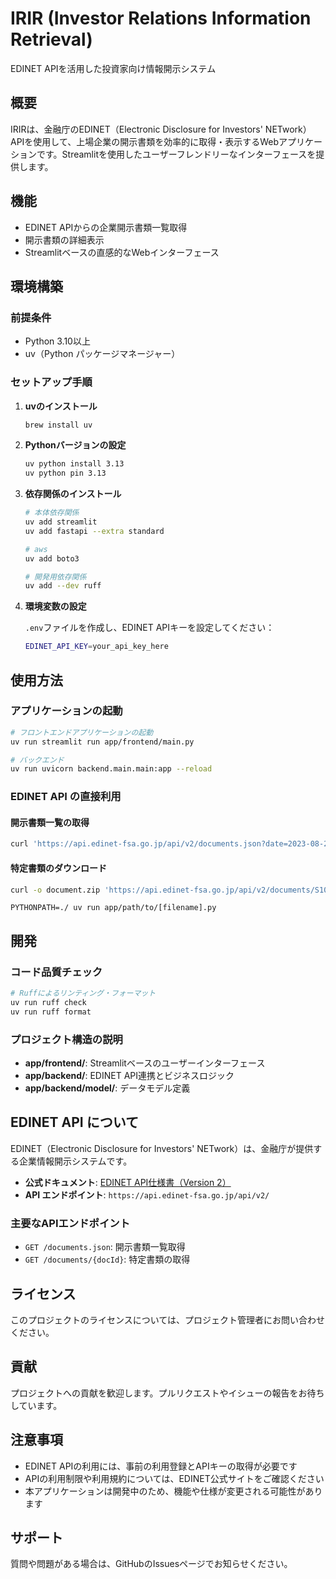 # IRIR (Investor Relations Information Retrieval)

EDINET APIを活用した投資家向け情報開示システム

## 概要

IRIRは、金融庁のEDINET（Electronic Disclosure for Investors' NETwork）APIを使用して、上場企業の開示書類を効率的に取得・表示するWebアプリケーションです。Streamlitを使用したユーザーフレンドリーなインターフェースを提供します。

## 機能

- EDINET APIからの企業開示書類一覧取得
- 開示書類の詳細表示
- Streamlitベースの直感的なWebインターフェース


## 環境構築

### 前提条件

- Python 3.10以上
- uv（Python パッケージマネージャー）

### セットアップ手順

1. **uvのインストール**
   ```bash
   brew install uv
   ```

2. **Pythonバージョンの設定**
   ```bash
   uv python install 3.13
   uv python pin 3.13
   ```

3. **依存関係のインストール**
   ```bash
   # 本体依存関係
   uv add streamlit
   uv add fastapi --extra standard

   # aws
   uv add boto3
   
   # 開発用依存関係
   uv add --dev ruff
   ```

4. **環境変数の設定**
   
   `.env`ファイルを作成し、EDINET APIキーを設定してください：
   ```bash
   EDINET_API_KEY=your_api_key_here
   ```

## 使用方法

### アプリケーションの起動

```bash
# フロントエンドアプリケーションの起動
uv run streamlit run app/frontend/main.py

# バックエンド
uv run uvicorn backend.main.main:app --reload
```

### EDINET API の直接利用

#### 開示書類一覧の取得

```bash
curl 'https://api.edinet-fsa.go.jp/api/v2/documents.json?date=2023-08-28&type=2&Subscription-Key=[your-api-key]' | jq '.results[].docID' | head
```

#### 特定書類のダウンロード

```bash
curl -o document.zip 'https://api.edinet-fsa.go.jp/api/v2/documents/S100RR60?type=1&Subscription-Key=[your-api-key]'
```

```
PYTHONPATH=./ uv run app/path/to/[filename].py
```

## 開発

### コード品質チェック

```bash
# Ruffによるリンティング・フォーマット
uv run ruff check
uv run ruff format
```

### プロジェクト構造の説明

- **app/frontend/**: Streamlitベースのユーザーインターフェース
- **app/backend/**: EDINET API連携とビジネスロジック
- **app/backend/model/**: データモデル定義

## EDINET API について

EDINET（Electronic Disclosure for Investors' NETwork）は、金融庁が提供する企業情報開示システムです。

- **公式ドキュメント**: [EDINET API仕様書（Version 2）](https://disclosure2dl.edinet-fsa.go.jp/guide/static/disclosure/WZEK0110.html)
- **API エンドポイント**: `https://api.edinet-fsa.go.jp/api/v2/`

### 主要なAPIエンドポイント

- `GET /documents.json`: 開示書類一覧取得
- `GET /documents/{docId}`: 特定書類の取得

## ライセンス

このプロジェクトのライセンスについては、プロジェクト管理者にお問い合わせください。

## 貢献

プロジェクトへの貢献を歓迎します。プルリクエストやイシューの報告をお待ちしています。

## 注意事項

- EDINET APIの利用には、事前の利用登録とAPIキーの取得が必要です
- APIの利用制限や利用規約については、EDINET公式サイトをご確認ください
- 本アプリケーションは開発中のため、機能や仕様が変更される可能性があります

## サポート

質問や問題がある場合は、GitHubのIssuesページでお知らせください。
